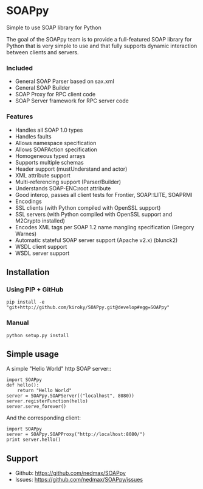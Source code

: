 # SOAPpy
Simple to use SOAP library for Python


The goal of the SOAPpy team is to provide a full-featured SOAP library
for Python that is very simple to use and that fully supports dynamic
interaction between clients and servers.

### Included

- General SOAP Parser based on sax.xml
- General SOAP Builder
- SOAP Proxy for RPC client code
- SOAP Server framework for RPC server code

### Features
- Handles all SOAP 1.0 types
- Handles faults
- Allows namespace specification
- Allows SOAPAction specification
- Homogeneous typed arrays
- Supports multiple schemas
- Header support (mustUnderstand and actor)
- XML attribute support
- Multi-referencing support (Parser/Builder)
- Understands SOAP-ENC:root attribute
- Good interop, passes all client tests for Frontier, SOAP::LITE, SOAPRMI
- Encodings
- SSL clients (with Python compiled with OpenSSL support)
- SSL servers (with Python compiled with OpenSSL support and M2Crypto installed)
- Encodes XML tags per SOAP 1.2 name mangling specification (Gregory Warnes)
- Automatic stateful SOAP server support (Apache v2.x) (blunck2)
- WSDL client support
- WSDL server support


## Installation

### Using PIP + GitHub

    pip install -e "git+http://github.com/kiroky/SOAPpy.git@develop#egg=SOAPpy"

### Manual

    python setup.py install


## Simple usage

A simple "Hello World" http SOAP server::

    import SOAPpy
    def hello():
        return "Hello World"
    server = SOAPpy.SOAPServer(("localhost", 8080))
    server.registerFunction(hello)
    server.serve_forever()

And the corresponding client:

    import SOAPpy
    server = SOAPpy.SOAPProxy("http://localhost:8080/")
    print server.hello()


## Support
* Github: https://github.com/nedmax/SOAPpy
* Issues: https://github.com/nedmax/SOAPpy/issues
